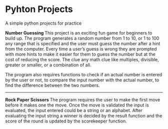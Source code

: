 # Pyhton Projects
 A simple python projects for practice
<p> <B> Number Guessing </b> 
 This project is an exciting fun game for beginners to build up. The program generates a random number from 1 to 10, or 1 to 100 any range that is specified and the user must guess the number after a hint from the computer. Every time a user’s guess is wrong they are prompted with more hints to make it easier for them to guess the number but at the cost of reducing the score. The clue any math clue like multiples, divisible, greater or smaller, or a combination of all. 

The program also requires functions to check if an actual number is entered by the user or not, to compare the input number with the actual number, to find the difference between the two numbers. </P>

<hr>

<p><b>Rock Paper Scissors
</b>
 The program requires the user to make the first move before it makes one the move. Once the move is validated the input is evaluated, the input entered could be a string or an alphabet. After evaluating the input string a winner is decided by the result function and the score of the round is updated by the scorekeeper function. 
</p>
